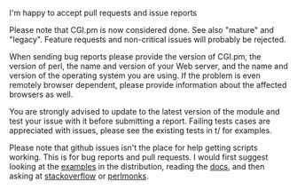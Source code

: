 I'm happy to accept pull requests and issue reports

Please note that CGI.pm is now considered done. See also "mature" and "legacy".
Feature requests and non-critical issues will probably be rejected.

When sending bug reports please provide the version of CGI.pm, the version of
perl, the name and version of your Web server, and the name and version of the
operating system you are using. If the problem is even remotely browser
dependent, please provide information about the affected browsers as well.

You are strongly advised to update to the latest version of the module and
test your issue with it before submitting a report. Failing tests cases are
appreciated with issues, please see the existing tests in t/ for examples.

Please note that github issues isn't the place for help getting scripts
working. This is for bug reports and pull requests. I would first suggest
looking at the [examples](https://metacpan.org/source/LEEJO/CGI-4.21/examples)
in the distribution, reading the [docs](https://metacpan.org/pod/distribution/CGI/lib/CGI.pod),
and then asking at [stackoverflow](http://stackoverflow.com) or
[perlmonks](http://www.perlmonks.org/).

